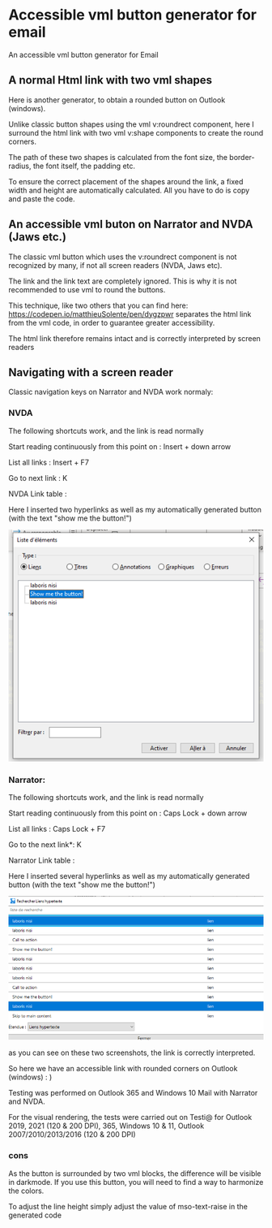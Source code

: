 # Accessible vml button generator for email
An accessible vml button generator for Email

## A normal Html link with two vml shapes


Here is another generator, to obtain a rounded button on Outlook (windows). 

Unlike classic button shapes using the vml v:roundrect component, here I surround the html link with two vml v:shape components to create the round corners. 

The path of these two shapes is calculated from the font size, the border-radius, the font itself, the padding etc. 

To ensure the correct placement of the shapes around the link, a fixed width and height are automatically calculated. All you have to do is copy and paste the code. 

## An accessible vml buton on Narrator and NVDA (Jaws etc.)

The classic vml button which uses the v:roundrect component is not recognized by many, if not all screen readers (NVDA, Jaws etc). 

The link and the link text are completely ignored. This is why it is not recommended to use vml to round the buttons.

This technique, like two others that you can find here: https://codepen.io/matthieuSolente/pen/dygzpwr separates the html link from the vml code, in order to guarantee greater accessibility. 

The html link therefore remains intact and is correctly interpreted by screen readers

## Navigating with a screen reader
Classic navigation keys on Narrator and NVDA work normaly: 

### NVDA

The following shortcuts work, and the link is read normally

Start reading continuously from this point on : Insert + down arrow

List all links :	Insert + F7

Go to next link	: K

NVDA Link table :

Here I inserted two hyperlinks as well as my automatically generated button (with the text "show me the button!")

![NVDA Link table](https://github.com/matthieuSolente/accessible-vml-button-generator/blob/main/Nvda-element-list.PNG)



### Narrator:

The following shortcuts work, and the link is read normally

Start reading continuously from this point on	: Caps Lock + down arrow

List all links :	Caps Lock + F7

Go to the next link*: 	K


Narrator Link table :

Here I inserted several hyperlinks as well as my automatically generated button (with the text "show me the button!")

![Narrator Link table](https://github.com/matthieuSolente/accessible-vml-button-generator/blob/main/narrator-link-table.png)


as you can see on these two screenshots, the link is correctly interpreted.

So here we have an accessible link with rounded corners on Outlook (windows) : ) 


Testing was performed on Outlook 365 and Windows 10 Mail with Narrator and NVDA.

For the visual rendering, the tests were carried out on Testi@ for Outlook 2019, 2021 (120 & 200 DPI), 365, Windows 10 & 11, Outlook 2007/2010/2013/2016 (120 & 200 DPI)

### cons
As the button is surrounded by two vml blocks, the difference will be visible in darkmode. If you use this button, you will need to find a way to harmonize the colors.

To adjust the line height simply adjust the value of mso-text-raise in the generated code


